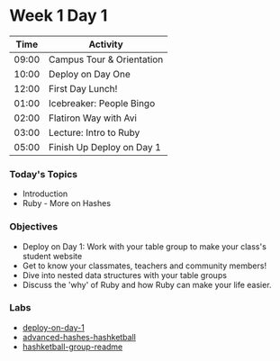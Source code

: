 # Week 1 Day 1


| Time | Activity |
| --- | --- |
09:00 | Campus Tour & Orientation
10:00 | Deploy on Day One
12:00 | First Day Lunch!
01:00 | Icebreaker: People Bingo
02:00 | Flatiron Way with Avi
03:00 | Lecture: Intro to Ruby
05:00 | Finish Up Deploy on Day 1

### Today's Topics
+ Introduction
+ Ruby - More on Hashes
### Objectives

- Deploy on Day 1: Work with your table group to make your class's student website
- Get to know your classmates, teachers and community members!
- Dive into nested data structures with your table groups
- Discuss the 'why' of Ruby and how Ruby can make your life easier.

### Labs

- [deploy-on-day-1](http://www.github.com/learn-co-students/deploy-on-day-1-web-0217)
- [advanced-hashes-hashketball](http://www.github.com/learn-co-students/advanced-hashes-hashketball-web-0217)
- [hashketball-group-readme](http://www.github.com/learn-co-students/hashketball-group-readme-web-0217)
